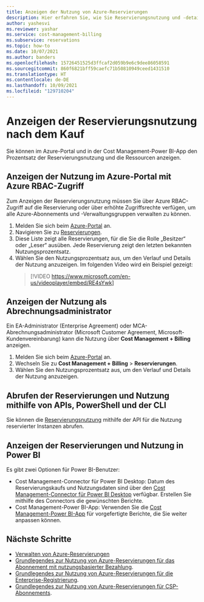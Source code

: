 ```yaml
---
title: Anzeigen der Nutzung von Azure-Reservierungen
description: Hier erfahren Sie, wie Sie Reservierungsnutzung und -details abrufen.
author: yashesvi
ms.reviewer: yashar
ms.service: cost-management-billing
ms.subservice: reservations
ms.topic: how-to
ms.date: 10/07/2021
ms.author: banders
ms.openlocfilehash: 15726451525d3ffcaf2d059b9e6c9dee86058591
ms.sourcegitcommit: 860f6821bff59caefc71b50810949ceed1431510
ms.translationtype: HT
ms.contentlocale: de-DE
ms.lasthandoff: 10/09/2021
ms.locfileid: "129710204"
---
```

# <a name="view-reservation-utilization-after-purchase"></a>Anzeigen der Reservierungsnutzung nach dem Kauf

Sie können im Azure-Portal und in der Cost Management-Power BI-App den Prozentsatz der Reservierungsnutzung und die Ressourcen anzeigen.

## <a name="view-utilization-in-the-azure-portal-with-azure-rbac-access"></a>Anzeigen der Nutzung im Azure-Portal mit Azure RBAC-Zugriff

Zum Anzeigen der Reservierungsnutzung müssen Sie über Azure RBAC-Zugriff auf die Reservierung oder über erhöhte Zugriffsrechte verfügen, um alle Azure-Abonnements und -Verwaltungsgruppen verwalten zu können.

1. Melden Sie sich beim [Azure-Portal](https://portal.azure.com) an.
1. Navigieren Sie zu [Reservierungen](https://portal.azure.com/#blade/Microsoft_Azure_Reservations/ReservationsBrowseBlade).
1. Diese Liste zeigt alle Reservierungen, für die Sie die Rolle „Besitzer“ oder „Leser“ ausüben. Jede Reservierung zeigt den letzten bekannten Nutzungsprozentsatz.
1. Wählen Sie den Nutzungsprozentsatz aus, um den Verlauf und Details der Nutzung anzuzeigen. Im folgenden Video wird ein Beispiel gezeigt:
   > [!VIDEO https://www.microsoft.com/en-us/videoplayer/embed/RE4sYwk] 

## <a name="view-utilization-as-billing-administrator"></a>Anzeigen der Nutzung als Abrechnungsadministrator

Ein EA-Administrator (Enterprise Agreement) oder MCA-Abrechnungsadministrator (Microsoft Customer Agreement, Microsoft-Kundenvereinbarung) kann die Nutzung über **Cost Management + Billing** anzeigen.

1. Melden Sie sich beim [Azure-Portal](https://portal.azure.com) an.
1. Wechseln Sie zu **Cost Management + Billing** > **Reservierungen**.
1. Wählen Sie den Nutzungsprozentsatz aus, um den Verlauf und Details der Nutzung anzuzeigen.

## <a name="get-reservations-and-utilization-using-apis-powershell-and-cli"></a>Abrufen der Reservierungen und Nutzung mithilfe von APIs, PowerShell und der CLI

Sie können die [Reservierungsnutzung](/rest/api/billing/enterprise/billing-enterprise-api-reserved-instance-usage) mithilfe der API für die Nutzung reservierter Instanzen abrufen.

## <a name="see-reservations-and-utilization-in-power-bi"></a>Anzeigen der Reservierungen und Nutzung in Power BI

Es gibt zwei Optionen für Power BI-Benutzer:

- Cost Management-Connector für Power BI Desktop: Datum des Reservierungskaufs und Nutzungsdaten sind über den [Cost Management-Connector für Power BI Desktop](/power-bi/desktop-connect-azure-cost-management) verfügbar. Erstellen Sie mithilfe des Connectors die gewünschten Berichte.
- Cost Management-Power BI-App: Verwenden Sie die [Cost Management-Power BI-App](https://appsource.microsoft.com/product/power-bi/costmanagement.azurecostmanagementapp) für vorgefertigte Berichte, die Sie weiter anpassen können.

## <a name="next-steps"></a>Nächste Schritte

- [Verwalten von Azure-Reservierungen](manage-reserved-vm-instance.md)
- [Grundlegendes zur Nutzung von Azure-Reservierungen für das Abonnement mit nutzungsbasierter Bezahlung](understand-reserved-instance-usage.md).
- [Grundlegendes zur Nutzung von Azure-Reservierungen für die Enterprise-Registrierung](understand-reserved-instance-usage-ea.md).
- [Grundlegendes zur Nutzung von Azure-Reservierungen für CSP-Abonnements](/partner-center/azure-reservations).
